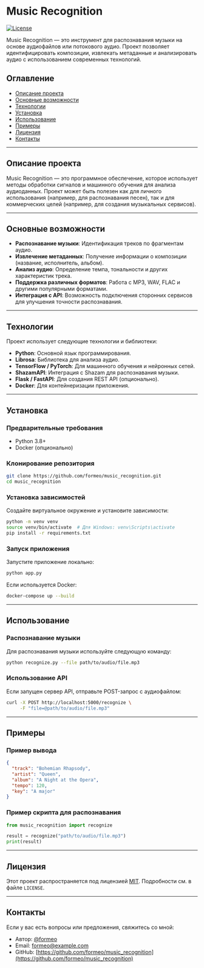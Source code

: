 

# Music Recognition

[![License](https://img.shields.io/badge/license-MIT-blue.svg)](LICENSE)

Music Recognition — это инструмент для распознавания музыки на основе аудиофайлов или потокового аудио. Проект позволяет идентифицировать композиции, извлекать метаданные и анализировать аудио с использованием современных технологий.

## Оглавление

- [Описание проекта](#описание-проекта)
- [Основные возможности](#основные-возможности)
- [Технологии](#технологии)
- [Установка](#установка)
- [Использование](#использование)
- [Примеры](#примеры)
- [Лицензия](#лицензия)
- [Контакты](#контакты)

---

## Описание проекта

Music Recognition — это программное обеспечение, которое использует методы обработки сигналов и машинного обучения для анализа аудиоданных. Проект может быть полезен как для личного использования (например, для распознавания песен), так и для коммерческих целей (например, для создания музыкальных сервисов).

---

## Основные возможности

- **Распознавание музыки**: Идентификация треков по фрагментам аудио.
- **Извлечение метаданных**: Получение информации о композиции (название, исполнитель, альбом).
- **Анализ аудио**: Определение темпа, тональности и других характеристик трека.
- **Поддержка различных форматов**: Работа с MP3, WAV, FLAC и другими популярными форматами.
- **Интеграция с API**: Возможность подключения сторонних сервисов для улучшения точности распознавания.

---

## Технологии

Проект использует следующие технологии и библиотеки:

- **Python**: Основной язык программирования.
- **Librosa**: Библиотека для анализа аудио.
- **TensorFlow / PyTorch**: Для машинного обучения и нейронных сетей.
- **ShazamAPI**: Интеграция с Shazam для распознавания музыки.
- **Flask / FastAPI**: Для создания REST API (опционально).
- **Docker**: Для контейнеризации приложения.

---

## Установка

### Предварительные требования

- Python 3.8+
- Docker (опционально)

### Клонирование репозитория

```bash
git clone https://github.com/formeo/music_recognition.git
cd music_recognition
```

### Установка зависимостей

Создайте виртуальное окружение и установите зависимости:

```bash
python -m venv venv
source venv/bin/activate  # Для Windows: venv\Scripts\activate
pip install -r requirements.txt
```

### Запуск приложения

Запустите приложение локально:

```bash
python app.py
```

Если используется Docker:

```bash
docker-compose up --build
```

---

## Использование

### Распознавание музыки

Для распознавания музыки используйте следующую команду:

```bash
python recognize.py --file path/to/audio/file.mp3
```

### Использование API

Если запущен сервер API, отправьте POST-запрос с аудиофайлом:

```bash
curl -X POST http://localhost:5000/recognize \
     -F "file=@path/to/audio/file.mp3"
```

---

## Примеры

### Пример вывода

```json
{
  "track": "Bohemian Rhapsody",
  "artist": "Queen",
  "album": "A Night at the Opera",
  "tempo": 120,
  "key": "A major"
}
```

### Пример скрипта для распознавания

```python
from music_recognition import recognize

result = recognize("path/to/audio/file.mp3")
print(result)
```

---

## Лицензия

Этот проект распространяется под лицензией [MIT](LICENSE). Подробности см. в файле `LICENSE`.

---

## Контакты

Если у вас есть вопросы или предложения, свяжитесь со мной:

- Автор: [@formeo](https://github.com/formeo)
- Email: formeo@example.com
- GitHub: [https://github.com/formeo/music_recognition](https://github.com/formeo/music_recognition)
